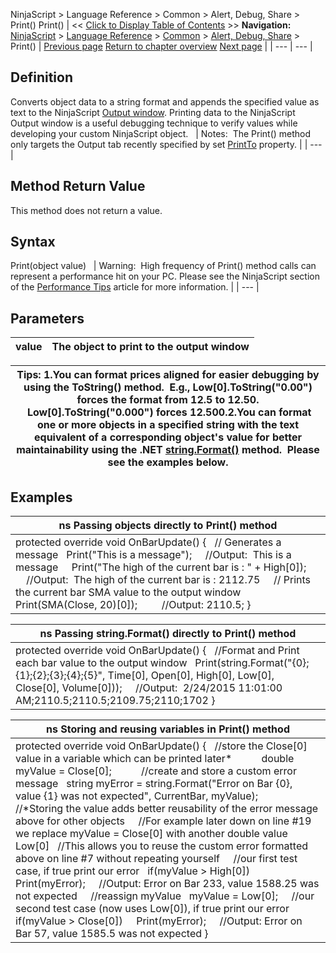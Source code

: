﻿
NinjaScript > Language Reference > Common > Alert, Debug, Share > Print()
Print()
| << [Click to Display Table of Contents](print.md) >> **Navigation:**     [NinjaScript](ninjascript-1.md) > [Language Reference](language_reference_wip-1.md) > [Common](common-1.md) > [Alert, Debug, Share](alert__debugging_and_sharing-1.md) > Print() | [Previous page](playsound-1.md) [Return to chapter overview](alert__debugging_and_sharing-1.md) [Next page](printto-1.md) |
| --- | --- |
## Definition
Converts object data to a string format and appends the specified value as text to the NinjaScript [Output window](output-1.md). Printing data to the NinjaScript Output window is a useful debugging technique to verify values while developing your custom NinjaScript object.
 
| Notes:  The Print() method only targets the Output tab recently specified by set [PrintTo](printto-1.md) property. |
| --- |

## 
## 
## Method Return Value
This method does not return a value.
 
## Syntax
Print(object value)
 
| Warning:  High frequency of Print() method calls can represent a performance hit on your PC. Please see the NinjaScript section of the [Performance Tips](performance_tips2-1.md) article for more information. |
| --- |

## Parameters
| value | The object to print to the output window |
| --- | --- |

| Tips: 1.You can format prices aligned for easier debugging by using the ToString() method.  E.g., Low[0].ToString("0.00") forces the format from 12.5 to 12.50.  Low[0].ToString("0.000") forces 12.500.2.You can format one or more objects in a specified string with the text equivalent of a corresponding object's value for better maintainability using the .NET [string.Format()](https://msdn.microsoft.com/en-us/library/system.string.format%28v=vs.110%29.aspx) method.  Please see the examples below. |
| --- |

## 
## 
## Examples
| ns Passing objects directly to Print() method |
| --- |
| protected override void OnBarUpdate() {    // Generates a message    Print("This is a message");      //Output:  This is a message      Print("The high of the current bar is : " + High[0]);          //Output:  The high of the current bar is : 2112.75      // Prints the current bar SMA value to the output window    Print(SMA(Close, 20)[0]);           //Output: 2110.5; } |

| ns Passing string.Format() directly to Print() method |
| --- |
| protected override void OnBarUpdate() {    //Format and Print each bar value to the output window    Print(string.Format("{0};{1};{2};{3};{4};{5}", Time[0], Open[0], High[0], Low[0], Close[0], Volume[0]));      //Output:  2/24/2015 11:01:00 AM;2110.5;2110.5;2109.75;2110;1702 } |

| ns Storing and reusing variables in Print() method |
| --- |
| protected override void OnBarUpdate() {    //store the Close[0] value in a variable which can be printed later*            double myValue = Close[0];            //create and store a custom error message    string myError = string.Format("Error on Bar {0}, value {1} was not expected", CurrentBar, myValue);               //*Storing the value adds better reusability of the error message above for other objects      //For example later down on line #19 we replace myValue = Close[0] with another double value Low[0]    //This allows you to reuse the custom error formatted above on line #7 without repeating yourself      //our first test case, if true print our error    if(myValue > High[0])                  Print(myError);      //Output: Error on Bar 233, value 1588.25 was not expected      //reassign myValue    myValue = Low[0];      //our second test case (now uses Low[0]), if true print our error    if(myValue > Close[0])      Print(myError);      //Output: Error on Bar 57, value 1585.5 was not expected } |
